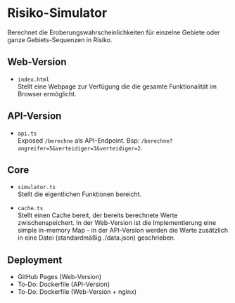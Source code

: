 # Risiko-Simulator

Berechnet die Eroberungswahrscheinlichkeiten für einzelne Gebiete oder ganze Gebiets-Sequenzen in Risiko. 

## Web-Version

- `index.html`  
Stellt eine Webpage zur Verfügung die die gesamte Funktionalität im Browser ermöglicht.

## API-Version

- `api.ts`  
Exposed `/berechne` als API-Endpoint. Bsp: `/berechne?angreifer=5&verteidiger=3&verteidiger=2`.

## Core

- `simulator.ts`  
Stellt die eigentlichen Funktionen bereicht.

- `cache.ts`  
Stellt einen Cache bereit, der bereits berechnete Werte zwischenspeichert. In der Web-Version ist die Implementierung eine simple in-memory Map - in der API-Version werden die Werte zusätzlich in eine Datei (standardmäßig ./data.json) geschrieben.
  
## Deployment

- GitHub Pages (Web-Version)
- To-Do: Dockerfile (API-Version) 
- To-Do: Dockerfile (Web-Version + nginx)
